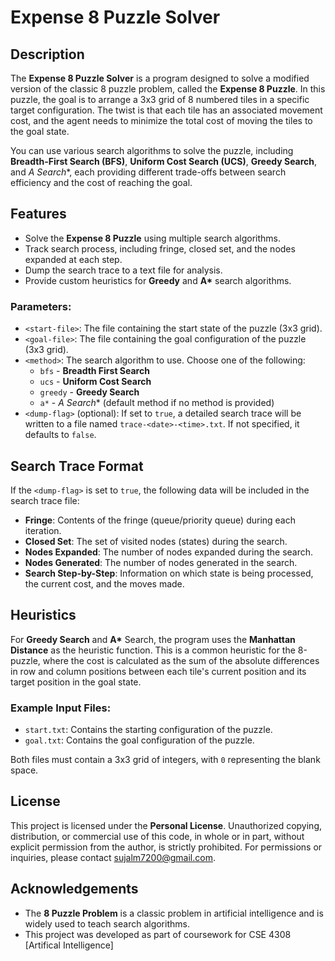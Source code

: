 
# Expense 8 Puzzle Solver

## Description

The **Expense 8 Puzzle Solver** is a program designed to solve a modified version of the classic 8 puzzle problem, called the **Expense 8 Puzzle**. In this puzzle, the goal is to arrange a 3x3 grid of 8 numbered tiles in a specific target configuration. The twist is that each tile has an associated movement cost, and the agent needs to minimize the total cost of moving the tiles to the goal state.

You can use various search algorithms to solve the puzzle, including **Breadth-First Search (BFS)**, **Uniform Cost Search (UCS)**, **Greedy Search**, and **A* Search**, each providing different trade-offs between search efficiency and the cost of reaching the goal.

## Features

- Solve the **Expense 8 Puzzle** using multiple search algorithms.
- Track search process, including fringe, closed set, and the nodes expanded at each step.
- Dump the search trace to a text file for analysis.
- Provide custom heuristics for **Greedy** and **A\*** search algorithms.
  
### Parameters:
- `<start-file>`: The file containing the start state of the puzzle (3x3 grid).
- `<goal-file>`: The file containing the goal configuration of the puzzle (3x3 grid).
- `<method>`: The search algorithm to use. Choose one of the following:
  - `bfs` - **Breadth First Search**
  - `ucs` - **Uniform Cost Search**
  - `greedy` - **Greedy Search**
  - `a*` - **A* Search** (default method if no method is provided)
- `<dump-flag>` (optional): If set to `true`, a detailed search trace will be written to a file named `trace-<date>-<time>.txt`. If not specified, it defaults to `false`.

## Search Trace Format

If the `<dump-flag>` is set to `true`, the following data will be included in the search trace file:

- **Fringe**: Contents of the fringe (queue/priority queue) during each iteration.
- **Closed Set**: The set of visited nodes (states) during the search.
- **Nodes Expanded**: The number of nodes expanded during the search.
- **Nodes Generated**: The number of nodes generated in the search.
- **Search Step-by-Step**: Information on which state is being processed, the current cost, and the moves made.

## Heuristics

For **Greedy Search** and **A\*** Search, the program uses the **Manhattan Distance** as the heuristic function. This is a common heuristic for the 8-puzzle, where the cost is calculated as the sum of the absolute differences in row and column positions between each tile's current position and its target position in the goal state.

### Example Input Files:
- `start.txt`: Contains the starting configuration of the puzzle.
- `goal.txt`: Contains the goal configuration of the puzzle.

Both files must contain a 3x3 grid of integers, with `0` representing the blank space.

## License

This project is licensed under the **Personal License**. Unauthorized copying, distribution, or commercial use of this code, in whole or in part, without explicit permission from the author, is strictly prohibited. For permissions or inquiries, please contact [sujalm7200@gmail.com](mailto:sujalm7200@gmail.com).

## Acknowledgements

- The **8 Puzzle Problem** is a classic problem in artificial intelligence and is widely used to teach search algorithms.
- This project was developed as part of coursework for CSE 4308 [Artifical Intelligence]
